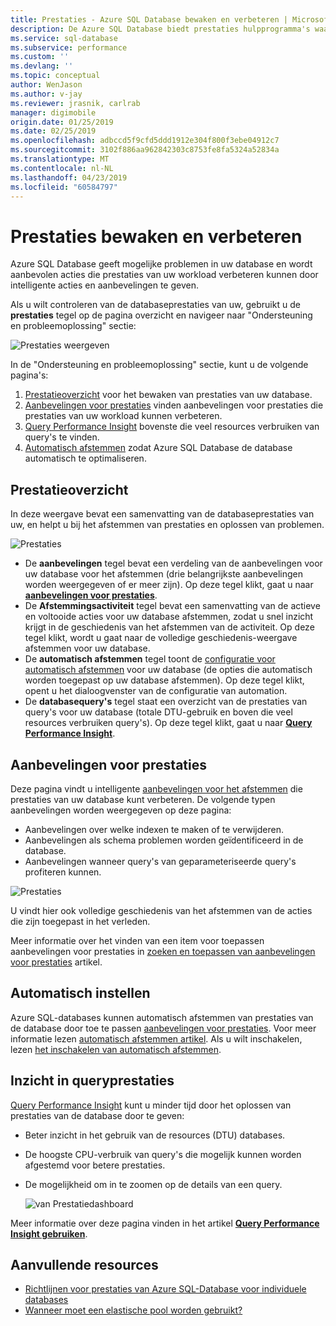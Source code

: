 ```yaml
---
title: Prestaties - Azure SQL Database bewaken en verbeteren | Microsoft Docs
description: De Azure SQL Database biedt prestaties hulpprogramma's waarmee u gebieden geïdentificeerd die u kunnen de huidige queryprestaties verbeteren.
ms.service: sql-database
ms.subservice: performance
ms.custom: ''
ms.devlang: ''
ms.topic: conceptual
author: WenJason
ms.author: v-jay
ms.reviewer: jrasnik, carlrab
manager: digimobile
origin.date: 01/25/2019
ms.date: 02/25/2019
ms.openlocfilehash: adbccd5f9cfd5ddd1912e304f800f3ebe04912c7
ms.sourcegitcommit: 3102f886aa962842303c8753fe8fa5324a52834a
ms.translationtype: MT
ms.contentlocale: nl-NL
ms.lasthandoff: 04/23/2019
ms.locfileid: "60584797"
---
```

# <a name="monitor-and-improve-performance"></a>Prestaties bewaken en verbeteren

Azure SQL Database geeft mogelijke problemen in uw database en wordt aanbevolen acties die prestaties van uw workload verbeteren kunnen door intelligente acties en aanbevelingen te geven.

Als u wilt controleren van de databaseprestaties van uw, gebruikt u de **prestaties** tegel op de pagina overzicht en navigeer naar "Ondersteuning en probleemoplossing" sectie:

   ![Prestaties weergeven](./media/sql-database-performance/entries.png)

In de "Ondersteuning en probleemoplossing" sectie, kunt u de volgende pagina's:


1. [Prestatieoverzicht](#performance-overview) voor het bewaken van prestaties van uw database. 
2. [Aanbevelingen voor prestaties](#performance-recommendations) vinden aanbevelingen voor prestaties die prestaties van uw workload kunnen verbeteren.
3. [Query Performance Insight](#query-performance-insight) bovenste die veel resources verbruiken van query's te vinden.
4. [Automatisch afstemmen](#automatic-tuning) zodat Azure SQL Database de database automatisch te optimaliseren.

## <a name="performance-overview"></a>Prestatieoverzicht

In deze weergave bevat een samenvatting van de databaseprestaties van uw, en helpt u bij het afstemmen van prestaties en oplossen van problemen. 

![Prestaties](./media/sql-database-performance/performance.png)

* De **aanbevelingen** tegel bevat een verdeling van de aanbevelingen voor uw database voor het afstemmen (drie belangrijkste aanbevelingen worden weergegeven of er meer zijn). Op deze tegel klikt, gaat u naar  **[aanbevelingen voor prestaties](#performance-recommendations)**. 
* De **Afstemmingsactiviteit** tegel bevat een samenvatting van de actieve en voltooide acties voor uw database afstemmen, zodat u snel inzicht krijgt in de geschiedenis van het afstemmen van de activiteit. Op deze tegel klikt, wordt u gaat naar de volledige geschiedenis-weergave afstemmen voor uw database.
* De **automatisch afstemmen** tegel toont de [configuratie voor automatisch afstemmen](sql-database-automatic-tuning-enable.md) voor uw database (de opties die automatisch worden toegepast op uw database afstemmen). Op deze tegel klikt, opent u het dialoogvenster van de configuratie van automation.
* De **databasequery's** tegel staat een overzicht van de prestaties van query's voor uw database (totale DTU-gebruik en boven die veel resources verbruiken query's). Op deze tegel klikt, gaat u naar  **[Query Performance Insight](#query-performance-insight)**.

## <a name="performance-recommendations"></a>Aanbevelingen voor prestaties

Deze pagina vindt u intelligente [aanbevelingen voor het afstemmen](sql-database-advisor.md) die prestaties van uw database kunt verbeteren. De volgende typen aanbevelingen worden weergegeven op deze pagina:

* Aanbevelingen over welke indexen te maken of te verwijderen.
* Aanbevelingen als schema problemen worden geïdentificeerd in de database.
* Aanbevelingen wanneer query's van geparameteriseerde query's profiteren kunnen.

![Prestaties](./media/sql-database-performance/recommendations.png)

U vindt hier ook volledige geschiedenis van het afstemmen van de acties die zijn toegepast in het verleden.

Meer informatie over het vinden van een item voor toepassen aanbevelingen voor prestaties in [zoeken en toepassen van aanbevelingen voor prestaties](sql-database-advisor-portal.md) artikel.

## <a name="automatic-tuning"></a>Automatisch instellen

Azure SQL-databases kunnen automatisch afstemmen van prestaties van de database door toe te passen [aanbevelingen voor prestaties](sql-database-advisor.md). Voor meer informatie lezen [automatisch afstemmen artikel](sql-database-automatic-tuning.md). Als u wilt inschakelen, lezen [het inschakelen van automatisch afstemmen](sql-database-automatic-tuning-enable.md).

## <a name="query-performance-insight"></a>Inzicht in queryprestaties

[Query Performance Insight](sql-database-query-performance.md) kunt u minder tijd door het oplossen van prestaties van de database door te geven:

* Beter inzicht in het gebruik van de resources (DTU) databases. 
* De hoogste CPU-verbruik van query's die mogelijk kunnen worden afgestemd voor betere prestaties. 
* De mogelijkheid om in te zoomen op de details van een query. 

  ![van Prestatiedashboard](./media/sql-database-query-performance/performance.png)

Meer informatie over deze pagina vinden in het artikel  **[Query Performance Insight gebruiken](sql-database-query-performance.md)**.

## <a name="additional-resources"></a>Aanvullende resources

* [Richtlijnen voor prestaties van Azure SQL-Database voor individuele databases](sql-database-performance-guidance.md)
* [Wanneer moet een elastische pool worden gebruikt?](sql-database-elastic-pool-guidance.md)

